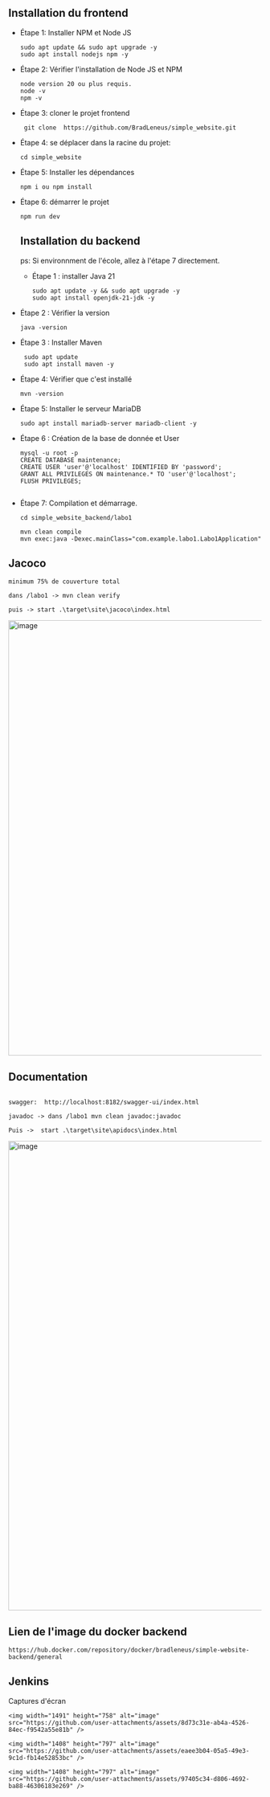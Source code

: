 



## Installation du frontend 
 - Étape 1: Installer NPM et Node JS
   ```
   sudo apt update && sudo apt upgrade -y
   sudo apt install nodejs npm -y
   ```
 - Étape 2: Vérifier l'installation de Node JS et NPM
     ```
     node version 20 ou plus requis.
     node -v
     npm -v
     ```
 - Étape 3: cloner le projet frontend
   ```
    git clone  https://github.com/BradLeneus/simple_website.git
   ```
 - Étape 4: se déplacer dans la racine du projet:
   ```
   cd simple_website
   ```
- Étape 5: Installer les dépendances
   ```
   npm i ou npm install
   ```
- Étape 6: démarrer le projet
  ```
  npm run dev 
  ```

  ## Installation du backend
  ps: Si environnment de l'école, allez à l'étape 7 directement.
   - Étape 1 : installer Java 21
     ```
     sudo apt update -y && sudo apt upgrade -y
     sudo apt install openjdk-21-jdk -y
     ```
 - Étape 2 : Vérifier la version
    ```
    java -version
    ```

 - Étape 3 : Installer Maven 
   ```
    sudo apt update
    sudo apt install maven -y
   ```

- Étape 4: Vérifier que c'est installé
   ```
   mvn -version
   ```
- Étape 5: Installer le serveur MariaDB
  ```
  sudo apt install mariadb-server mariadb-client -y
  
  ```
  
- Étape 6 : Création de la base de donnée et User
  ```
  mysql -u root -p
  CREATE DATABASE maintenance;
  CREATE USER 'user'@'localhost' IDENTIFIED BY 'password';
  GRANT ALL PRIVILEGES ON maintenance.* TO 'user'@'localhost';
  FLUSH PRIVILEGES;


  ```
- Étape 7: Compilation et démarrage.
  ```
  cd simple_website_backend/labo1
  
  mvn clean compile
  mvn exec:java -Dexec.mainClass="com.example.labo1.Labo1Application"
  ```
 
## Jacoco
```
minimum 75% de couverture total

dans /labo1 -> mvn clean verify

puis -> start .\target\site\jacoco\index.html
```
<img width="1668" height="867" alt="image" src="https://github.com/user-attachments/assets/11a05809-6f45-469b-87d2-3556b43d7cad" />



## Documentation
```

swagger:  http://localhost:8182/swagger-ui/index.html

javadoc -> dans /labo1 mvn clean javadoc:javadoc

Puis ->  start .\target\site\apidocs\index.html
```
<img width="1670" height="935" alt="image" src="https://github.com/user-attachments/assets/6871bd5a-071b-4c67-b117-771ab55454b9" />


## Lien de l'image du docker backend

```
https://hub.docker.com/repository/docker/bradleneus/simple-website-backend/general
```
## Jenkins   
Captures d'écran
```
<img width="1491" height="758" alt="image" src="https://github.com/user-attachments/assets/8d73c31e-ab4a-4526-84ec-f9542a55e81b" />

<img width="1408" height="797" alt="image" src="https://github.com/user-attachments/assets/eaee3b04-05a5-49e3-9c1d-fb14e52853bc" />

<img width="1408" height="797" alt="image" src="https://github.com/user-attachments/assets/97405c34-d806-4692-ba88-46306183e269" />



```
